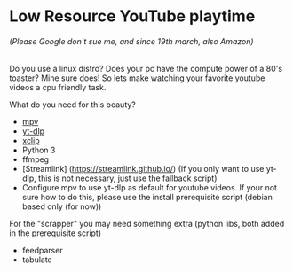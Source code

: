 # Low Resource YouTube playtime
###### (Please Google don't sue me, and since 19th march, also Amazon)

Do you use a linux distro? Does your pc have the compute power of a 80's toaster? Mine sure does! So lets make watching your favorite youtube videos a cpu friendly task.

What do you need for this beauty?
- [mpv](https://mpv.io/)
- [yt-dlp](https://github.com/yt-dlp/yt-dlp)
- [xclip](https://github.com/astrand/xclip)
- Python 3
- ffmpeg
- [Streamlink] (https://streamlink.github.io/) (If you only want to use yt-dlp, this is not necessary, just use the fallback script)
- Configure mpv to use yt-dlp as default for youtube videos. If your not sure how to do this, please use the install prerequisite script (debian based only (for now))

For the "scrapper" you may need something extra (python libs, both added in the prerequisite script)

- feedparser
- tabulate